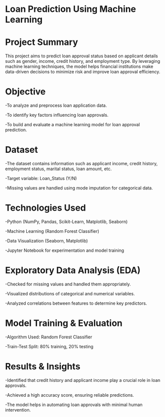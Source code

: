 # Loan Prediction Using Machine Learning

# Project Summary
This project aims to predict loan approval status based on applicant details such as gender, income, credit history, and employment type. By leveraging machine learning techniques, the model helps financial institutions make data-driven decisions to minimize risk and improve loan approval efficiency.

# Objective
-To analyze and preprocess loan application data.

-To identify key factors influencing loan approvals.

-To build and evaluate a machine learning model for loan approval prediction.

# Dataset
-The dataset contains information such as applicant income, credit history, employment status, marital status, loan amount, etc.

-Target variable: Loan_Status (Y/N)

-Missing values are handled using mode imputation for categorical data.

# Technologies Used
-Python (NumPy, Pandas, Scikit-Learn, Matplotlib, Seaborn)

-Machine Learning (Random Forest Classifier)

-Data Visualization (Seaborn, Matplotlib)

-Jupyter Notebook for experimentation and model training

# Exploratory Data Analysis (EDA)
-Checked for missing values and handled them appropriately.

-Visualized distributions of categorical and numerical variables.

-Analyzed correlations between features to determine key predictors.

# Model Training & Evaluation
-Algorithm Used: Random Forest Classifier

-Train-Test Split: 80% training, 20% testing

# Results & Insights
-Identified that credit history and applicant income play a crucial role in loan approvals.

-Achieved a high accuracy score, ensuring reliable predictions.

-The model helps in automating loan approvals with minimal human intervention.
